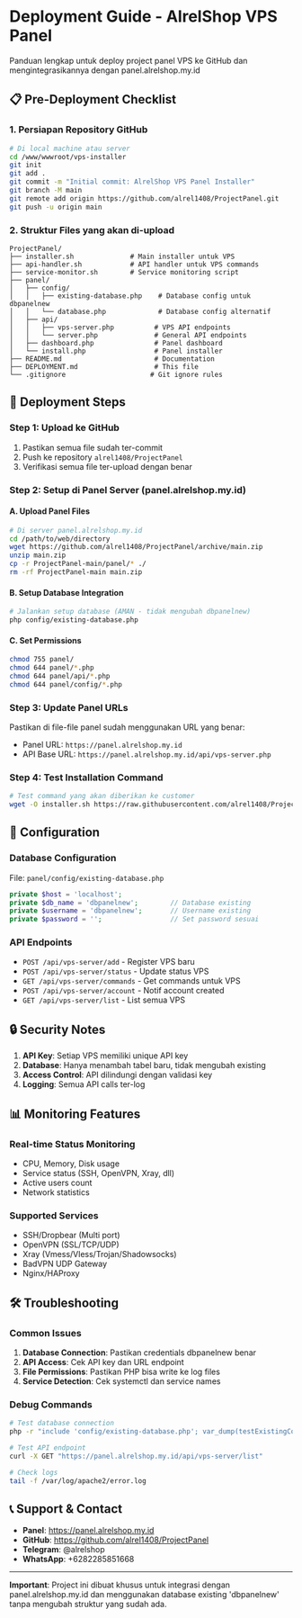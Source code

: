 # Deployment Guide - AlrelShop VPS Panel

Panduan lengkap untuk deploy project panel VPS ke GitHub dan mengintegrasikannya dengan panel.alrelshop.my.id

## 📋 Pre-Deployment Checklist

### 1. Persiapan Repository GitHub
```bash
# Di local machine atau server
cd /www/wwwroot/vps-installer
git init
git add .
git commit -m "Initial commit: AlrelShop VPS Panel Installer"
git branch -M main
git remote add origin https://github.com/alrel1408/ProjectPanel.git
git push -u origin main
```

### 2. Struktur Files yang akan di-upload
```
ProjectPanel/
├── installer.sh              # Main installer untuk VPS
├── api-handler.sh            # API handler untuk VPS commands
├── service-monitor.sh        # Service monitoring script
├── panel/
│   ├── config/
│   │   ├── existing-database.php    # Database config untuk dbpanelnew
│   │   └── database.php             # Database config alternatif
│   ├── api/
│   │   ├── vps-server.php          # VPS API endpoints
│   │   └── server.php              # General API endpoints
│   ├── dashboard.php               # Panel dashboard
│   └── install.php                 # Panel installer
├── README.md                       # Documentation
├── DEPLOYMENT.md                   # This file
└── .gitignore                     # Git ignore rules
```

## 🚀 Deployment Steps

### Step 1: Upload ke GitHub
1. Pastikan semua file sudah ter-commit
2. Push ke repository `alrel1408/ProjectPanel`
3. Verifikasi semua file ter-upload dengan benar

### Step 2: Setup di Panel Server (panel.alrelshop.my.id)

#### A. Upload Panel Files
```bash
# Di server panel.alrelshop.my.id
cd /path/to/web/directory
wget https://github.com/alrel1408/ProjectPanel/archive/main.zip
unzip main.zip
cp -r ProjectPanel-main/panel/* ./
rm -rf ProjectPanel-main main.zip
```

#### B. Setup Database Integration
```bash
# Jalankan setup database (AMAN - tidak mengubah dbpanelnew)
php config/existing-database.php
```

#### C. Set Permissions
```bash
chmod 755 panel/
chmod 644 panel/*.php
chmod 644 panel/api/*.php
chmod 644 panel/config/*.php
```

### Step 3: Update Panel URLs
Pastikan di file-file panel sudah menggunakan URL yang benar:
- Panel URL: `https://panel.alrelshop.my.id`
- API Base URL: `https://panel.alrelshop.my.id/api/vps-server.php`

### Step 4: Test Installation Command
```bash
# Test command yang akan diberikan ke customer
wget -O installer.sh https://raw.githubusercontent.com/alrel1408/ProjectPanel/main/installer.sh && chmod +x installer.sh && ./installer.sh
```

## 🔧 Configuration

### Database Configuration
File: `panel/config/existing-database.php`
```php
private $host = 'localhost';
private $db_name = 'dbpanelnew';        // Database existing
private $username = 'dbpanelnew';       // Username existing
private $password = '';                 // Set password sesuai
```

### API Endpoints
- `POST /api/vps-server/add` - Register VPS baru
- `POST /api/vps-server/status` - Update status VPS
- `GET /api/vps-server/commands` - Get commands untuk VPS
- `POST /api/vps-server/account` - Notif account created
- `GET /api/vps-server/list` - List semua VPS

## 🔒 Security Notes

1. **API Key**: Setiap VPS memiliki unique API key
2. **Database**: Hanya menambah tabel baru, tidak mengubah existing
3. **Access Control**: API dilindungi dengan validasi key
4. **Logging**: Semua API calls ter-log

## 📊 Monitoring Features

### Real-time Status Monitoring
- CPU, Memory, Disk usage
- Service status (SSH, OpenVPN, Xray, dll)
- Active users count
- Network statistics

### Supported Services
- SSH/Dropbear (Multi port)
- OpenVPN (SSL/TCP/UDP)
- Xray (Vmess/Vless/Trojan/Shadowsocks)
- BadVPN UDP Gateway
- Nginx/HAProxy

## 🛠 Troubleshooting

### Common Issues
1. **Database Connection**: Pastikan credentials dbpanelnew benar
2. **API Access**: Cek API key dan URL endpoint
3. **File Permissions**: Pastikan PHP bisa write ke log files
4. **Service Detection**: Cek systemctl dan service names

### Debug Commands
```bash
# Test database connection
php -r "include 'config/existing-database.php'; var_dump(testExistingConnection());"

# Test API endpoint
curl -X GET "https://panel.alrelshop.my.id/api/vps-server/list"

# Check logs
tail -f /var/log/apache2/error.log
```

## 📞 Support & Contact

- **Panel**: https://panel.alrelshop.my.id
- **GitHub**: https://github.com/alrel1408/ProjectPanel
- **Telegram**: @alrelshop
- **WhatsApp**: +6282285851668

---

**Important**: Project ini dibuat khusus untuk integrasi dengan panel.alrelshop.my.id dan menggunakan database existing 'dbpanelnew' tanpa mengubah struktur yang sudah ada.
